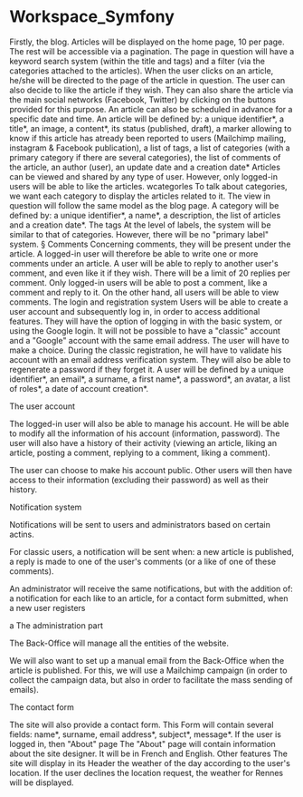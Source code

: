# Workspace_Symfony
Firstly, the blog. Articles will be displayed on the home page, 10 per page. The rest will be accessible via a pagination. The page in question will have a keyword search system (within the title and tags) and a filter (via the categories attached to the articles). When the user clicks on an article, he/she will be directed to the page of the article in question.
The user can also decide to like the article if they wish. They can also share the article via the main social networks (Facebook, Twitter) by clicking on the buttons provided for this purpose.
An article can also be scheduled in advance for a specific date and time.
An article will be defined by: a unique identifier*, a title*, an image, a content*, its status (published, draft), a marker allowing to know if this article has atready been reported to users (Mailchimp mailing, instagram & Facebook publication), a list of tags, a list of categories (with a primary category if there are several categories), the list of comments of the article, an author (user), an update date and a creation date*
Articles can be viewed and shared by any type of user. However, only logged-in users will be able to like the articles.
wcategorles
To talk about categories, we want each category to display the articles related to it. The view in question will follow the same model as the blog page. A category will be defined by: a unique identifier*, a name*, a description, the list of articles and a creation date*.
The tags
At the level of labels, the system will be similar to that of categories. However, there will be no "primary label" system.
§ Comments
Concerning comments, they will be present under the article. A logged-in user will therefore be able to write one or more comments under an article. A user will be able to reply to another user's comment, and even like it if they wish. There will be a limit of 20 replies per comment.
Only logged-in users will be able to post a comment, like a comment and reply to it. On the other hand, all users will be able to view comments.
The login and registration system
Users will be able to create a user account and subsequently log in, in order to access additional features. They will have the option of logging in with the basic system, or using the Google login. It will not be possible to have a "classic" account and a "Google" account with the same email address. The user will have to make a choice.
During the classic registration, he will have to validate his account with an email address verification system.
They will also be able to regenerate a password if they forget it.
A user will be defined by a unique identifier*, an email*, a surname, a first name*, a password*, an avatar, a list of roles*, a date of account creation*.

The user account

The logged-in user will also be able to manage his account. He will be able to modify all the information of his account (information, password). The user will also have a history of their activity (viewing an article, liking an article, posting a comment, replying to a comment, liking a comment).

The user can choose to make his account public. Other users will then have access to their information (excluding their password) as well as their history.

Notification system

Notifications will be sent to users and administrators based on certain actins.

For classic users, a notification will be sent when: a new article is published, a reply is made to one of the user's comments (or a like of one of these comments).

An administrator will receive the same notifications, but with the addition of: a notification for each like to an article, for a contact form submitted, when a new user registers

a The administration part

The Back-Office will manage all the entities of the website.

We will also want to set up a manual email from the Back-Office when the article is published. For this, we will use a Mailchimp campaign (in order to collect the campaign data, but also in order to facilitate the mass sending of emails).

The contact form

The site will also provide a contact form. This Form will contain several fields: name*, surname, email address*, subject*, message*. If the user is logged in, then
"About" page
The "About" page will contain information about the site designer. It will be in French and English.
Other features
The site will display in its Header the weather of the day according to the user's location. If the user declines the location request, the weather for Rennes will be displayed.
